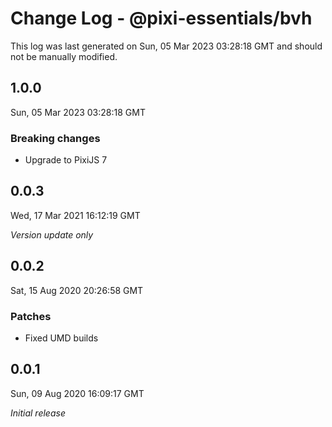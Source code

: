 # Change Log - @pixi-essentials/bvh

This log was last generated on Sun, 05 Mar 2023 03:28:18 GMT and should not be manually modified.

## 1.0.0
Sun, 05 Mar 2023 03:28:18 GMT

### Breaking changes

- Upgrade to PixiJS 7

## 0.0.3
Wed, 17 Mar 2021 16:12:19 GMT

_Version update only_

## 0.0.2
Sat, 15 Aug 2020 20:26:58 GMT

### Patches

- Fixed UMD builds

## 0.0.1
Sun, 09 Aug 2020 16:09:17 GMT

_Initial release_

